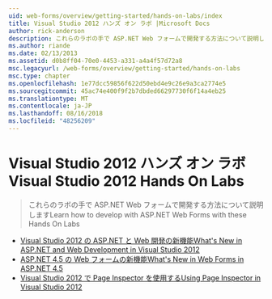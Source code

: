 ```yaml
---
uid: web-forms/overview/getting-started/hands-on-labs/index
title: Visual Studio 2012 ハンズ オン ラボ |Microsoft Docs
author: rick-anderson
description: これらのラボの手で ASP.NET Web フォームで開発する方法について説明します
ms.author: riande
ms.date: 02/13/2013
ms.assetid: d0b8ff04-70e0-4453-a331-a4a4f57d72a8
msc.legacyurl: /web-forms/overview/getting-started/hands-on-labs
msc.type: chapter
ms.openlocfilehash: 1e77dcc59856f622d50ebd4e9c26e9a3ca2774e5
ms.sourcegitcommit: 45ac74e400f9f2b7dbded66297730f6f14a4eb25
ms.translationtype: MT
ms.contentlocale: ja-JP
ms.lasthandoff: 08/16/2018
ms.locfileid: "48256209"
---
```

<a name="visual-studio-2012-hands-on-labs"></a><span data-ttu-id="2dcbd-103">Visual Studio 2012 ハンズ オン ラボ</span><span class="sxs-lookup"><span data-stu-id="2dcbd-103">Visual Studio 2012 Hands On Labs</span></span>
====================
> <span data-ttu-id="2dcbd-104">これらのラボの手で ASP.NET Web フォームで開発する方法について説明します</span><span class="sxs-lookup"><span data-stu-id="2dcbd-104">Learn how to develop with ASP.NET Web Forms with these Hands On Labs</span></span>


- [<span data-ttu-id="2dcbd-105">Visual Studio 2012 の ASP.NET と Web 開発の新機能</span><span class="sxs-lookup"><span data-stu-id="2dcbd-105">What's New in ASP.NET and Web Development in Visual Studio 2012</span></span>](whats-new-in-aspnet-and-web-development-in-visual-studio-2012.md)
- [<span data-ttu-id="2dcbd-106">ASP.NET 4.5 の Web フォームの新機能</span><span class="sxs-lookup"><span data-stu-id="2dcbd-106">What's New in Web Forms in ASP.NET 4.5</span></span>](whats-new-in-web-forms-in-aspnet-45.md)
- [<span data-ttu-id="2dcbd-107">Visual Studio 2012 で Page Inspector を使用する</span><span class="sxs-lookup"><span data-stu-id="2dcbd-107">Using Page Inspector in Visual Studio 2012</span></span>](using-page-inspector-in-visual-studio-2012.md)
